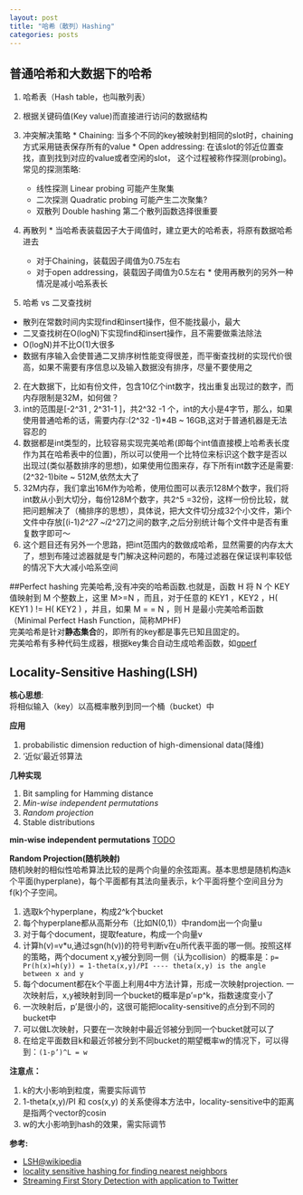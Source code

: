 ```yaml
---
layout: post
title: "哈希（散列）Hashing"
categories: posts 
---
```


## 普通哈希和大数据下的哈希
1. 哈希表（Hash table，也叫散列表）
  1. 根据关键码值(Key value)而直接进行访问的数据结构
  2. 冲突解决策略
    * Chaining: 当多个不同的key被映射到相同的slot时，chaining方式采用链表保存所有的value
    * Open addressing: 在该slot的邻近位置查找，直到找到对应的value或者空闲的slot， 这个过程被称作探测(probing)。常见的探测策略:
      * 线性探测 Linear probing 可能产生聚集
      * 二次探测 Quadratic probing 可能产生二次聚集?
      * 双散列 Double hashing 第二个散列函数选择很重要

  3. 再散列
    * 当哈希表装载因子大于阈值时，建立更大的哈希表，将原有数据哈希进去
      * 对于Chaining，装载因子阈值为0.75左右
      * 对于open addressing，装载因子阈值为0.5左右
    * 使用再散列的另外一种情况是减小哈系表长

2. 哈希 vs 二叉查找树
  * 散列在常数时间内实现find和insert操作，但不能找最小，最大
  * 二叉查找树在O(logN)下实现find和insert操作，且不需要做乘法除法
  * O(logN)并不比O(1)大很多
  * 数据有序输入会使普通二叉排序树性能变得很差，而平衡查找树的实现代价很高，如果不需要有序信息以及输入数据没有排序，尽量不要使用之

2. 在大数据下，比如有份文件，包含10亿个int数字，找出重复出现过的数字，而内存限制是32M，如何做？
  1. int的范围是[-2^31 , 2^31-1 ]，共2^32 -1 个，int的大小是4字节，那么，如果使用普通哈希的话，需要内存:(2^32 -1)*4B ~ 16GB,这对于普通机器是无法容忍的
  2. 数据都是int类型的，比较容易实现完美哈希(即每个int值直接模上哈希表长度作为其在哈希表中的位置)，所以可以使用一个比特位来标识这个数字是否以出现过(类似基数排序的思想)，如果使用位图来存，存下所有int数字还是需要:(2^32-1)bite ~ 512M,依然太大了
  3. 32M内存，我们拿出16M作为哈希，使用位图可以表示128M个数字，我们将int数从小到大切分，每份128M个数字，共2^5 =32份，这样一份份比较，就把问题解决了（桶排序的思想），具体说，把大文件切分成32个小文件，第i个文件中存放[(i-1)*2^27 ~i*2^27]之间的数字,之后分别统计每个文件中是否有重复数字即可～
  4. 这个题目还有另外一个思路，把int范围内的数做成哈希，显然需要的内存太大了，想到布隆过滤器就是专门解决这种问题的，布隆过滤器在保证误判率较低的情况下大大减小哈系空间

##Perfect hashing
完美哈希,没有冲突的哈希函数.也就是，函数 H 将 N 个 KEY 值映射到 M 个整数上，这里 M>=N ，而且，对于任意的 KEY1 ，KEY2 ，H( KEY1 ) != H( KEY2 ) ，并且，如果 M = = N ，则 H 是最小完美哈希函数（Minimal Perfect Hash Function，简称MPHF)  
完美哈希是针对**静态集合**的，即所有的key都是事先已知且固定的。  
完美哈希有多种代码生成器，根据key集合自动生成哈希函数，如[gperf](http://www.gnu.org/software/gperf/)

## Locality-Sensitive Hashing(LSH)
    
**核心思想**:   
将相似输入（key）以高概率散列到同一个桶（bucket）中

**应用**  

1. probabilistic dimension reduction of high-dimensional data(降维)
2. ‘近似’最近邻算法 
	
**几种实现**    

1. Bit sampling for Hamming distance
2. *Min-wise independent permutations*
3. *Random projection*
4. Stable distributions

**min-wise independent permutations**
[TODO](http://en.wikipedia.org/wiki/MinHash)
		
**Random Projection(随机映射)**  
随机映射的相似性哈希算法比较的是两个向量的余弦距离。基本思想是随机构造k个平面(hyperplane)，每个平面都有其法向量表示，k个平面将整个空间且分为f(k)个子空间。
		
1. 选取k个hyperplane，构成2^k个bucket
2. 每个hyperplane都从高斯分布（比如N(0,1)）中random出一个向量u
3. 对于每个document，提取feature，构成一个向量v
4. 计算h(v)=v*u,通过sgn(h(v))的符号判断v在u所代表平面的哪一侧。按照这样的策略，两个document x,y被分到同一侧（认为collision）的概率是：`p= Pr(h(x)=h(y)) = 1-theta(x,y)/PI ---- theta(x,y) is the angle between x and y`
5. 每个document都在k个平面上利用4中方法计算，形成一次映射projection. 一次映射后，x,y被映射到同一个bucket的概率是p’=p^k，指数速度变小了
6. 一次映射后，p’是很小的，这很可能把locality-sensitive的点分到不同的bucket中
7. 可以做L次映射，只要在一次映射中最近邻被分到同一个bucket就可以了
8. 在给定平面数目k和最近邻被分到不同bucket的期望概率w的情况下，可以得到：`(1-p’)^L = w`
	    
**注意点：**  

1. k的大小影响到粒度，需要实际调节
2. 1-theta(x,y)/PI 和 cos(x,y) 的关系使得本方法中，locality-sensitive中的距离是指两个vector的cosin
3. w的大小影响到hash的效果，需实际调节

**参考:**

* [LSH@wikipedia](http://en.wikipedia.org/wiki/Locality-sensitive_hashing)
* [locality sensitive hashing for finding nearest neighbors](https://scholar.google.com)
* [Streaming First Story Detection with application to Twitter](https://scholar.google.com)

